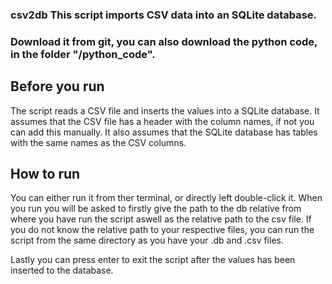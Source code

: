 ### csv2db This script imports CSV data into an SQLite database.

### Download it from git, you can also download the python code, in the folder "/python_code".

## Before you run
The script reads a CSV file and inserts the values into a SQLite database. It assumes that the CSV file has a header with the column names, if not you can add this manually. It also assumes that the SQLite database has tables with the same names as the CSV columns.

## How to run
You can either run it from ther terminal, or directly left double-click it. 
When you run you will be asked to firstly give the path to the db relative from where you have run the script aswell as the relative path to the csv file. If you do not know the relative path to your respective files, you can run the script from the same directory as you have your .db and .csv files. 

Lastly you can press enter to exit the script after the values has been inserted to the database.

